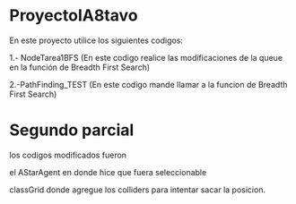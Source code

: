 # ProyectoIA8tavo

En este proyecto utilice los siguientes codigos:

1.- NodeTarea1BFS (En este codigo realice las modificaciones de la queue en la función de Breadth First Search)

2.-PathFinding_TEST (En este codigo mande llamar a la funcion de Breadth First Search)

# Segundo parcial

los codigos modificados fueron 

el AStarAgent en donde hice que fuera seleccionable

classGrid donde agregue los colliders para intentar sacar la posicion.
